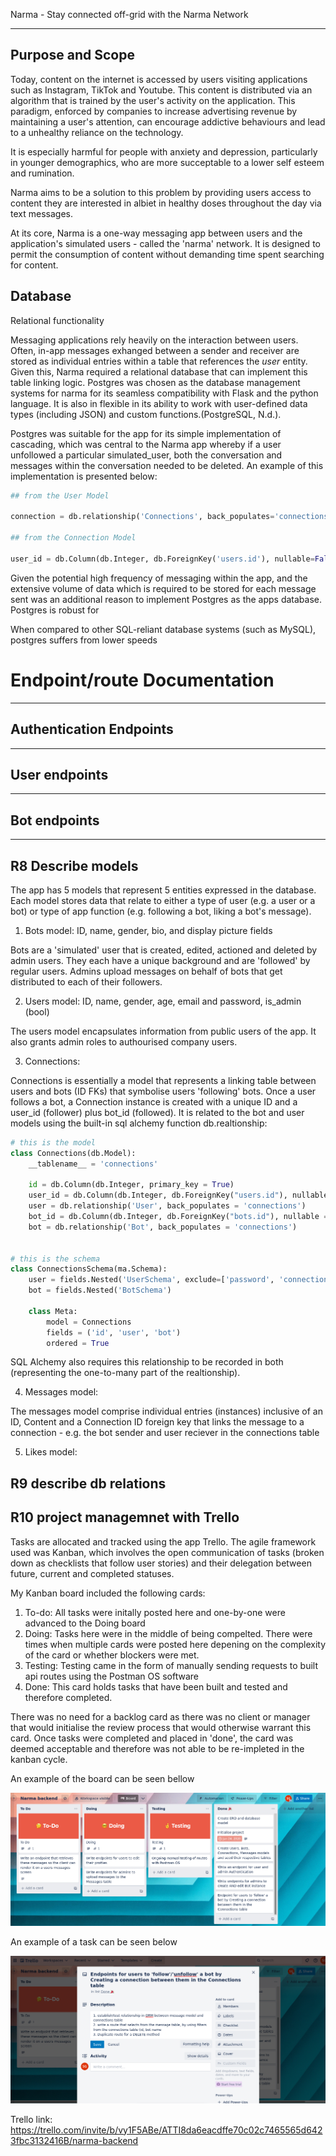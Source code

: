 
Narma - Stay connected off-grid with the Narma Network

---
## Purpose and Scope

Today, content on the internet is accessed by users visiting applications such as Instagram, TikTok and Youtube. This content is distributed via an algorithm that is trained by the user's activity on the application. This paradigm, enforced by companies to increase advertising revenue by maintaining a user's attention, can encourage addictive behaviours and lead to a unhealthy reliance on the technology. 

It is especially harmful for people with anxiety and depression, particularly in younger demographics, who are more succeptable to a lower self esteem and rumination. 

Narma aims to be a solution to this problem by providing users access to content they are interested in albiet in healthy doses throughout the day via text messages. 

At its core, Narma is a one-way messaging app between users and the application's simulated users - called the 'narma' network. It is designed to permit the consumption of content without demanding time spent searching for content. 

## Database 

Relational functionality 

Messaging applications rely heavily on the interaction between users. Often, in-app messages exhanged between a sender and receiver are stored as individual entries within a table that references the <em>user</em> entity. Given this, Narma required a relational database that can implement this table linking logic. Postgres was chosen as the database management systems for narma for its seamless compatibility with Flask and the python language. It is also in flexible in its ability to work with user-defined data types (including JSON) and custom functions.(PostgreSQL, N.d.). 


Postgres was suitable for the app for its simple implementation of cascading, which was central to the Narma app whereby if a user unfollowed a particular simulated_user, both the conversation and messages within the conversation needed to be deleted. An example of this implementation is presented below:

```python
## from the User Model

connection = db.relationship('Connections', back_populates='connections', cascade='all, delete')

## from the Connection Model

user_id = db.Column(db.Integer, db.ForeignKey('users.id'), nullable=False) 

```

Given the potential high frequency of messaging within the app, and the extensive volume of data which is required to be stored for each message sent was an additional reason to implement Postgres as the apps database. Postgres is robust for 

When compared to other SQL-reliant database systems (such as MySQL), postgres suffers from lower speeds 


# Endpoint/route Documentation
---



## Authentication Endpoints
---



## User endpoints 
---




## Bot endpoints 
---







## R8 Describe models

The app has 5 models that represent 5 entities expressed in the database. Each model stores data that relate to either a type of user (e.g. a user or a bot) or type of app function (e.g. following a bot, liking a bot's message). 

1. Bots model: ID, name, gender, bio, and display picture fields

Bots are a 'simulated' user that is created, edited, actioned and deleted by admin users. They each have a unique background and are 'followed' by regular users. Admins upload messages on behalf of bots that get distributed to each of their followers. 

2. Users model: ID, name, gender, age, email and password, is_admin (bool)

The users model encapsulates information from public users of the app. It also grants admin roles to authourised company users. 

3. Connections: 

Connections is essentially a model that represents a linking table between users and bots (ID FKs) that symbolise users 'following' bots. Once a user follows a bot, a Connection instance is created with a unique ID and a user_id (follower) plus bot_id (followed). It is related to the bot and user models using the built-in sql alchemy function db.realtionship: 

```python
# this is the model
class Connections(db.Model):
    __tablename__ = 'connections'
    
    id = db.Column(db.Integer, primary_key = True)
    user_id = db.Column(db.Integer, db.ForeignKey("users.id"), nullable = False)
    user = db.relationship('User', back_populates = 'connections')
    bot_id = db.Column(db.Integer, db.ForeignKey("bots.id"), nullable = False)
    bot = db.relationship('Bot', back_populates = 'connections')


# this is the schema
class ConnectionsSchema(ma.Schema):
    user = fields.Nested('UserSchema', exclude=['password', 'connections'])
    bot = fields.Nested('BotSchema')

    class Meta:
        model = Connections
        fields = ('id', 'user', 'bot')
        ordered = True 

```

SQL Alchemy also requires this relationship to be recorded in both (representing the one-to-many part of the realtionship).

4. Messages model: 

The messages model comprise individual entries (instances) inclusive of an ID, Content and a Connection ID foreign key that links the message to a connection - e.g. the bot sender and user reciever in the connections table

5. Likes model: 

## R9 describe db relations 



## R10 project managemnet with Trello

Tasks are allocated and tracked using the app Trello. The agile framework used was Kanban, which involves the open communication of tasks (broken down as checklists that follow user stories) and their delegation between future, current and completed statuses. 

My Kanban board included the following cards:

1. To-do: All tasks were initally posted here and one-by-one were advanced to the Doing board
2. Doing: Tasks here were in the middle of being compelted. There were times when multiple cards were      posted here depening on the complexity of the card or whether blockers were met. 
3. Testing: Testing came in the form of manually sending requests to built api routes using the Postman OS software
4. Done: This card holds tasks that have been built and tested and therefore completed.

There was no need for a backlog card as there was no client or manager that would initialise the review process that would otherwise warrant this card. Once tasks were completed and placed in 'done', the card was deemed acceptable and therefore was not able to be re-impleted in the kanban cycle. 

An example of the board can be seen bellow

![](/docs/trello%20in%20progress2.png)

An example of a task can be seen below

![](/docs/task_example_trello.png)

Trello link: https://trello.com/invite/b/vy1F5ABe/ATTI8da6eacdffe70c02c7465565d6423fbc3132416B/narma-backend

